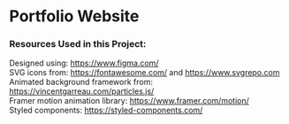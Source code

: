 # Portfolio Website

### Resources Used in this Project:

Designed using: https://www.figma.com/ <br />
SVG icons from: https://fontawesome.com/ and https://www.svgrepo.com  <br />
Animated background framework from: https://vincentgarreau.com/particles.js/ <br />
Framer motion animation library: https://www.framer.com/motion/ <br />
Styled components: https://styled-components.com/ <br/>